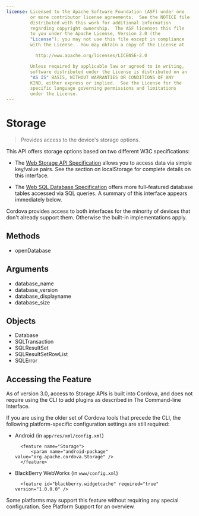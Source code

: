 ```yaml
---
license: Licensed to the Apache Software Foundation (ASF) under one
         or more contributor license agreements.  See the NOTICE file
         distributed with this work for additional information
         regarding copyright ownership.  The ASF licenses this file
         to you under the Apache License, Version 2.0 (the
         "License"); you may not use this file except in compliance
         with the License.  You may obtain a copy of the License at

           http://www.apache.org/licenses/LICENSE-2.0

         Unless required by applicable law or agreed to in writing,
         software distributed under the License is distributed on an
         "AS IS" BASIS, WITHOUT WARRANTIES OR CONDITIONS OF ANY
         KIND, either express or implied.  See the License for the
         specific language governing permissions and limitations
         under the License.
---
```


Storage
==========

> Provides access to the device's storage options.

This API offers storage options based on two different W3C
specifications:

* The
  [Web Storage API Specification](http://dev.w3.org/html5/webstorage/)
  allows you to access data via simple key/value pairs.  See the
  section on localStorage for complete details on this interface.

* The
  [Web SQL Database Specification](http://dev.w3.org/html5/webdatabase/)
  offers more full-featured database tables accessed via SQL queries.
  A summary of this interface appears immediately below.

Cordova provides access to both interfaces for the minority of devices
that don't already support them. Otherwise the built-in
implementations apply.

Methods
-------

- openDatabase

Arguments
---------

- database_name
- database_version
- database_displayname
- database_size

Objects
-------

- Database
- SQLTransaction
- SQLResultSet
- SQLResultSetRowList
- SQLError

## Accessing the Feature

As of version 3.0, access to Storage APIs is built into Cordova, and
does not require using the CLI to add plugins as described in The
Command-line Interface.

If you are using the older set of Cordova tools that precede the CLI,
the following platform-specific configuration settings are still
required:

* Android (in `app/res/xml/config.xml`)

        <feature name="Storage">
            <param name="android-package" value="org.apache.cordova.Storage" />
        </feature>

* BlackBerry WebWorks (in `www/config.xml`)

        <feature id="blackberry.widgetcache" required="true" version="1.0.0.0" />

Some platforms may support this feature without requiring any special
configuration.  See Platform Support for an overview.
